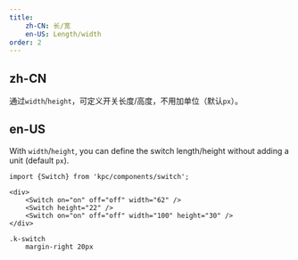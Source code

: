 ```yaml
---
title: 
    zh-CN: 长/宽
    en-US: Length/width
order: 2
---
```


## zh-CN

通过`width`/`height`，可定义开关长度/高度，不用加单位（默认`px`）。

## en-US

With `width`/`height`, you can define the switch length/height without adding a unit (default `px`).

```vdt
import {Switch} from 'kpc/components/switch';

<div>
    <Switch on="on" off="off" width="62" />
    <Switch height="22" />
    <Switch on="on" off="off" width="100" height="30" />
</div>
```

```styl
.k-switch
    margin-right 20px
```
